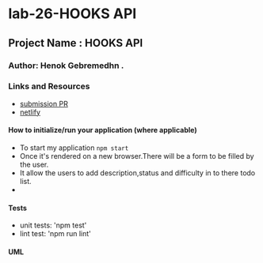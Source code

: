 # lab-26-HOOKS API
## Project Name : HOOKS API

### Author: Henok Gebremedhn .

### Links and Resources


- [submission PR](https://github.com/henok-401-javascript/lab-26-hooks/pull/1)
- [netlify](lab-26-hooks-davinci-e94cb4.netlify.app)


#### How to initialize/run your application (where applicable)

- To start my application `npm start` 
- Once it's rendered on a new browser.There will be a form to be filled by the user.
- It allow the users to add  description,status and difficulty in to there todo list. 
- 
 

#### Tests

- unit tests: 'npm test'
- lint test: 'npm run lint'

#### UML